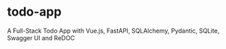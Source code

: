 # todo-app
A Full-Stack Todo App with Vue.js, FastAPI, SQLAlchemy, Pydantic, SQLite, Swagger UI and ReDOC
